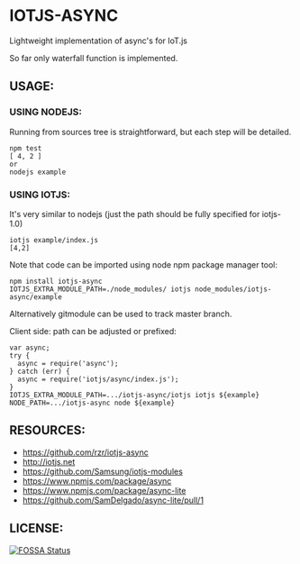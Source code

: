 # IOTJS-ASYNC #

Lightweight implementation of async's for IoT.js

So far only waterfall function is implemented.


## USAGE: ##


### USING NODEJS: ###

Running from sources tree is straightforward, but each step will be detailed.

```
npm test
[ 4, 2 ]
or 
nodejs example
```


### USING IOTJS: ###

It's very similar to nodejs
(just the path should be fully specified for iotjs-1.0)

```
iotjs example/index.js
[4,2]
```

Note that code can be imported using node npm package manager tool:

```
npm install iotjs-async
IOTJS_EXTRA_MODULE_PATH=./node_modules/ iotjs node_modules/iotjs-async/example

```

Alternatively gitmodule can be used to track master branch.


Client side: path can be adjusted or prefixed:

```
var async;
try {
  async = require('async');
} catch (err) {
  async = require('iotjs/async/index.js');
}
IOTJS_EXTRA_MODULE_PATH=.../iotjs-async/iotjs iotjs ${example}
NODE_PATH=.../iotjs-async node ${example}
```


## RESOURCES: ##

* https://github.com/rzr/iotjs-async
* http://iotjs.net
* https://github.com/Samsung/iotjs-modules
* https://www.npmjs.com/package/async
* https://www.npmjs.com/package/async-lite
* https://github.com/SamDelgado/async-lite/pull/1


## LICENSE: ##

[![FOSSA Status](https://app.fossa.io/api/projects/git%2Bgithub.com%2Frzr%2Fiotjs-async.svg?type=large)](https://app.fossa.io/projects/git%2Bgithub.com%2Frzr%2Fiotjs-async?ref=badge_large)
